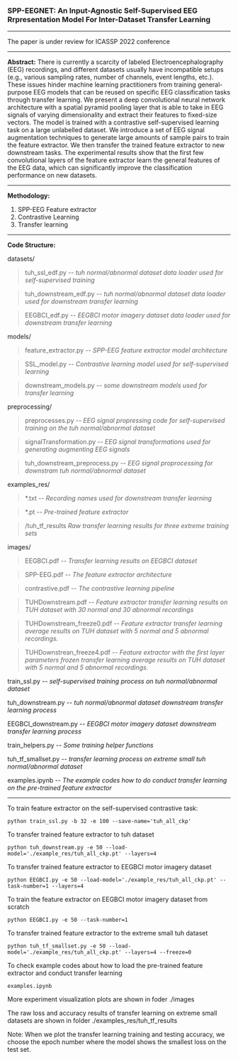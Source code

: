 ### SPP-EEGNET: An Input-Agnostic Self-Supervised EEG Rrpresentation Model For Inter-Dataset Transfer Learning

---
The paper is under review for ICASSP 2022 conference



---

**Abstract:** 
There is currently a scarcity of labeled Electroencephalography (EEG) recordings, and different datasets usually have
incompatible setups (e.g., various sampling rates, number of
channels, event lengths, etc.). These issues hinder machine
learning practitioners from training general-purpose EEG
models that can be reused on specific EEG classification
tasks through transfer learning. We present a deep convolutional neural network architecture with a spatial pyramid
pooling layer that is able to take in EEG signals of varying
dimensionality and extract their features to fixed-size vectors. The model is trained with a contrastive self-supervised
learning task on a large unlabelled dataset. We introduce a
set of EEG signal augmentation techniques to generate large
amounts of sample pairs to train the feature extractor. We
then transfer the trained feature extractor to new downstream
tasks. The experimental results show that the first few convolutional layers of the feature extractor learn the general
features of the EEG data, which can significantly improve the
classification performance on new datasets.




---

**Methodology:**



1.   SPP-EEG Feature extractor
2.   Contrastive Learning
3.   Transfer learning

---


**Code Structure:**

datasets/
> tuh_ssl_edf.py -- *tuh normal/abnormal dataset data loader used for self-supervised training*

> tuh_downstream_edf.py  -- *tuh normal/abnormal dataset data loader used for downstream transfer learning*

> EEGBCI_edf.py -- *EEGBCI motor imagery dataset data loader used for downstream transfer learning*


models/
> feature_extractor.py -- *SPP-EEG feature extractor model architecture*

> SSL_model.py -- *Contrastive learning model used for self-supervised learning*

> downstream_models.py -- *some downstream models used for transfer learning*


preprocessing/
> preprocesses.py -- *EEG signal propressing code for self-supervised training on the tuh normal/abnormal dataset*

> signalTransformation.py -- *EEG signal transformations used for generating augmenting EEG signals*

> tuh_downstream_preprocess.py -- *EEG signal proprocessing for downstram tuh normal/abnormal dataset*

examples_res/
> *.txt  -- *Recording names used for downstream transfer learning*

> *.pt -- *Pre-trained feature extractor*

> /tuh_tf_results *Raw transfer learning results for three extreme training sets*


images/
> EEGBCI.pdf -- *Transfer learning results on EEGBCI dataset*

> SPP-EEG.pdf -- *The feature extractor architecture*

> contrastive.pdf -- *The contrastive learning pipeline*

> TUHDownstream.pdf -- *Feature extractor transfer learning results on TUH dataset with 30 normal and 30 abnormal recordings*

> TUHDownstream_freeze0.pdf -- *Feature extractor transfer learning average results on TUH dataset with 5 normal and 5 abnormal recordings.*

> TUHDownstrean_freeze4.pdf -- *Feature extractor with the first layer parameters frozen  transfer learning average results on TUH dataset with 5 normal and 5 abnormal recordings.*

train_ssl.py -- *self-supervised training process on tuh normal/abnormal dataset*


tuh_downstream.py -- *tuh normal/abnormal dataset downstream transfer learning process* 


EEGBCI_downstream.py -- *EEGBCI motor imagery dataset downstream transfer learning process*


train_helpers.py -- *Some training helper functions*

tuh_tf_smallset.py -- *transfer learning process on extreme small tuh normal/abnormal dataset*

examples.ipynb -- *The example codes how to do conduct transfer learning on the pre-trained feature extractor*


--- 
To train feature extractor on the self-supervised contrastive task:

```
python train_ssl.py -b 32 -e 100 --save-name='tuh_all_ckp'

```

To transfer trained feature extractor to tuh dataset

```
python tuh_downstream.py -e 50 --load-model='./example_res/tuh_all_ckp.pt' --layers=4
```

To transfer trained feature extractor to EEGBCI motor imagery dataset

```
python EEGBCI.py -e 50 --load-model='./example_res/tuh_all_ckp.pt' --task-number=1 --layers=4  
```

To train the feature extractor on EEGBCI motor imagery dataset from scratch
```
python EEGBCI.py -e 50 --task-number=1
```

To transfer trained feature extractor to the extreme small tuh dataset
```
python tuh_tf_smallset.py -e 50 --load-model='./example_res/tuh_all_ckp.pt' --layers=4 --freeze=0
```

To check example codes about how to load the pre-trained feature extractor and conduct transfer learning
```
examples.ipynb
```
More experiment visualization plots are shown in foder ./images

The raw loss and accuracy results of transfer learning on extreme small datasets are shown in folder ./examples_res/tuh_tf_results

Note: When we plot the transfer learning training and testing accuracy, we choose the epoch number where the model shows the smallest loss on the test set. 
